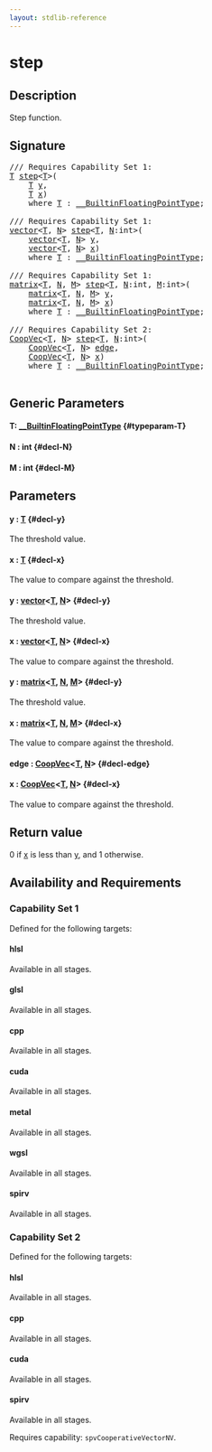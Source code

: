 ```yaml
---
layout: stdlib-reference
---
```


# step

## Description

Step function.



## Signature 

<pre>
/// Requires Capability Set 1:
<a href="/stdlib-reference/global-decls/step#typeparam-T" class="code_type">T</a> <a href="/stdlib-reference/global-decls/step">step</a>&lt;<a href="/stdlib-reference/global-decls/step#typeparam-T" class="code_type">T</a>&gt;(
    <a href="/stdlib-reference/global-decls/step#typeparam-T" class="code_type">T</a> <a href="/stdlib-reference/global-decls/step#decl-y" class="code_param">y</a>,
    <a href="/stdlib-reference/global-decls/step#typeparam-T" class="code_type">T</a> <a href="/stdlib-reference/global-decls/step#decl-x" class="code_param">x</a>)
    <span class='code_keyword'>where</span> <a href="/stdlib-reference/global-decls/step#typeparam-T" class="code_type">T</a> : <a href="/stdlib-reference/interfaces/0_builtinfloatingpointtype-029hm/index" class="code_type">__BuiltinFloatingPointType</a>;

/// Requires Capability Set 1:
<a href="/stdlib-reference/types/vector/index" class="code_type">vector</a>&lt;<a href="/stdlib-reference/global-decls/step#typeparam-T" class="code_type">T</a>, <a href="/stdlib-reference/global-decls/step#decl-N" class="code_var">N</a>&gt; <a href="/stdlib-reference/global-decls/step">step</a>&lt;<a href="/stdlib-reference/global-decls/step#typeparam-T" class="code_type">T</a>, <a href="/stdlib-reference/global-decls/step#decl-N" class="code_var">N</a>:<span class="code_keyword">int</span>&gt;(
    <a href="/stdlib-reference/types/vector/index" class="code_type">vector</a>&lt;<a href="/stdlib-reference/global-decls/step#typeparam-T" class="code_type">T</a>, <a href="/stdlib-reference/global-decls/step#decl-N" class="code_var">N</a>&gt; <a href="/stdlib-reference/global-decls/step#decl-y" class="code_param">y</a>,
    <a href="/stdlib-reference/types/vector/index" class="code_type">vector</a>&lt;<a href="/stdlib-reference/global-decls/step#typeparam-T" class="code_type">T</a>, <a href="/stdlib-reference/global-decls/step#decl-N" class="code_var">N</a>&gt; <a href="/stdlib-reference/global-decls/step#decl-x" class="code_param">x</a>)
    <span class='code_keyword'>where</span> <a href="/stdlib-reference/global-decls/step#typeparam-T" class="code_type">T</a> : <a href="/stdlib-reference/interfaces/0_builtinfloatingpointtype-029hm/index" class="code_type">__BuiltinFloatingPointType</a>;

/// Requires Capability Set 1:
<a href="/stdlib-reference/types/matrix/index" class="code_type">matrix</a>&lt;<a href="/stdlib-reference/global-decls/step#typeparam-T" class="code_type">T</a>, <a href="/stdlib-reference/global-decls/step#decl-N" class="code_var">N</a>, <a href="/stdlib-reference/global-decls/step#decl-M" class="code_var">M</a>&gt; <a href="/stdlib-reference/global-decls/step">step</a>&lt;<a href="/stdlib-reference/global-decls/step#typeparam-T" class="code_type">T</a>, <a href="/stdlib-reference/global-decls/step#decl-N" class="code_var">N</a>:<span class="code_keyword">int</span>, <a href="/stdlib-reference/global-decls/step#decl-M" class="code_var">M</a>:<span class="code_keyword">int</span>&gt;(
    <a href="/stdlib-reference/types/matrix/index" class="code_type">matrix</a>&lt;<a href="/stdlib-reference/global-decls/step#typeparam-T" class="code_type">T</a>, <a href="/stdlib-reference/global-decls/step#decl-N" class="code_var">N</a>, <a href="/stdlib-reference/global-decls/step#decl-M" class="code_var">M</a>&gt; <a href="/stdlib-reference/global-decls/step#decl-y" class="code_param">y</a>,
    <a href="/stdlib-reference/types/matrix/index" class="code_type">matrix</a>&lt;<a href="/stdlib-reference/global-decls/step#typeparam-T" class="code_type">T</a>, <a href="/stdlib-reference/global-decls/step#decl-N" class="code_var">N</a>, <a href="/stdlib-reference/global-decls/step#decl-M" class="code_var">M</a>&gt; <a href="/stdlib-reference/global-decls/step#decl-x" class="code_param">x</a>)
    <span class='code_keyword'>where</span> <a href="/stdlib-reference/global-decls/step#typeparam-T" class="code_type">T</a> : <a href="/stdlib-reference/interfaces/0_builtinfloatingpointtype-029hm/index" class="code_type">__BuiltinFloatingPointType</a>;

/// Requires Capability Set 2:
<a href="/stdlib-reference/types/coopvec-04/index" class="code_type">CoopVec</a>&lt;<a href="/stdlib-reference/global-decls/step#typeparam-T" class="code_type">T</a>, <a href="/stdlib-reference/global-decls/step#decl-N" class="code_var">N</a>&gt; <a href="/stdlib-reference/global-decls/step">step</a>&lt;<a href="/stdlib-reference/global-decls/step#typeparam-T" class="code_type">T</a>, <a href="/stdlib-reference/global-decls/step#decl-N" class="code_var">N</a>:<span class="code_keyword">int</span>&gt;(
    <a href="/stdlib-reference/types/coopvec-04/index" class="code_type">CoopVec</a>&lt;<a href="/stdlib-reference/global-decls/step#typeparam-T" class="code_type">T</a>, <a href="/stdlib-reference/global-decls/step#decl-N" class="code_var">N</a>&gt; <a href="/stdlib-reference/global-decls/step#decl-edge" class="code_param">edge</a>,
    <a href="/stdlib-reference/types/coopvec-04/index" class="code_type">CoopVec</a>&lt;<a href="/stdlib-reference/global-decls/step#typeparam-T" class="code_type">T</a>, <a href="/stdlib-reference/global-decls/step#decl-N" class="code_var">N</a>&gt; <a href="/stdlib-reference/global-decls/step#decl-x" class="code_param">x</a>)
    <span class='code_keyword'>where</span> <a href="/stdlib-reference/global-decls/step#typeparam-T" class="code_type">T</a> : <a href="/stdlib-reference/interfaces/0_builtinfloatingpointtype-029hm/index" class="code_type">__BuiltinFloatingPointType</a>;

</pre>

## Generic Parameters

#### T: [\_\_BuiltinFloatingPointType](/stdlib-reference/interfaces/0_builtinfloatingpointtype-029hm/index) {#typeparam-T}
#### N  : int {#decl-N}
#### M  : int {#decl-M}

## Parameters

#### y  : [T](/stdlib-reference/global-decls/step#typeparam-T) {#decl-y}
The threshold value.

#### x  : [T](/stdlib-reference/global-decls/step#typeparam-T) {#decl-x}
The value to compare against the threshold.

#### y  : [vector](/stdlib-reference/types/vector/index)\<[T](/stdlib-reference/types/vector/index#typeparam-T), [N](/stdlib-reference/types/vector/index#decl-N)\> {#decl-y}
The threshold value.

#### x  : [vector](/stdlib-reference/types/vector/index)\<[T](/stdlib-reference/types/vector/index#typeparam-T), [N](/stdlib-reference/types/vector/index#decl-N)\> {#decl-x}
The value to compare against the threshold.

#### y  : [matrix](/stdlib-reference/types/matrix/index)\<[T](/stdlib-reference/types/matrix/t-0), [N](/stdlib-reference/types/matrix/index#decl-N), [M](/stdlib-reference/types/matrix/index#decl-M)\> {#decl-y}
The threshold value.

#### x  : [matrix](/stdlib-reference/types/matrix/index)\<[T](/stdlib-reference/types/matrix/t-0), [N](/stdlib-reference/types/matrix/index#decl-N), [M](/stdlib-reference/types/matrix/index#decl-M)\> {#decl-x}
The value to compare against the threshold.

#### edge  : [CoopVec](/stdlib-reference/types/coopvec-04/index)\<[T](/stdlib-reference/types/coopvec-04/index#typeparam-T), [N](/stdlib-reference/types/coopvec-04/index#decl-N)\> {#decl-edge}
#### x  : [CoopVec](/stdlib-reference/types/coopvec-04/index)\<[T](/stdlib-reference/types/coopvec-04/index#typeparam-T), [N](/stdlib-reference/types/coopvec-04/index#decl-N)\> {#decl-x}
The value to compare against the threshold.


## Return value
0 if <span class='code'><a href="/stdlib-reference/global-decls/step#decl-x" class="code_param">x</a></span> is less than <span class='code'><a href="/stdlib-reference/global-decls/step#decl-y" class="code_param">y</a></span>, and 1 otherwise.


## Availability and Requirements

### Capability Set 1

Defined for the following targets:

#### hlsl
Available in all stages.

#### glsl
Available in all stages.

#### cpp
Available in all stages.

#### cuda
Available in all stages.

#### metal
Available in all stages.

#### wgsl
Available in all stages.

#### spirv
Available in all stages.


### Capability Set 2

Defined for the following targets:

#### hlsl
Available in all stages.

#### cpp
Available in all stages.

#### cuda
Available in all stages.

#### spirv
Available in all stages.

Requires capability: `spvCooperativeVectorNV`.


